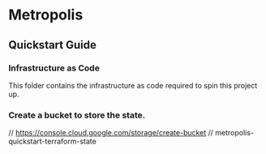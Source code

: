 # Metropolis
## Quickstart Guide

### Infrastructure as Code

This folder contains the infrastructure as code required to spin this project up.


### Create a bucket to store the state.

// https://console.cloud.google.com/storage/create-bucket
// metropolis-quickstart-terraform-state